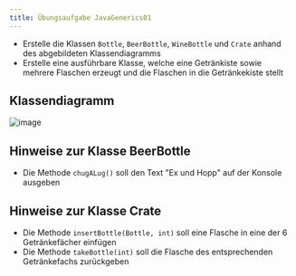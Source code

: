 ```yaml
---
title: Übungsaufgabe JavaGenerics01
---
```


- Erstelle die Klassen `Bottle`, `BeerBottle`, `WineBottle` und `Crate` anhand des abgebildeten Klassendiagramms
- Erstelle eine ausführbare Klasse, welche eine Getränkiste sowie mehrere Flaschen erzeugt und die Flaschen in die Getränkekiste stellt 

## Klassendiagramm
![image](https://user-images.githubusercontent.com/47243617/179726347-0d746c34-ca62-4624-baa6-f47f12a8d960.png)

## Hinweise zur Klasse BeerBottle
- Die Methode `chugALug()` soll den Text "Ex und Hopp" auf der Konsole ausgeben

## Hinweise zur Klasse Crate
- Die Methode `insertBottle(Bottle, int)` soll eine Flasche in eine der 6 Getränkefächer einfügen
- Die Methode `takeBottle(int)` soll die Flasche des entsprechenden Getränkefachs zurückgeben
